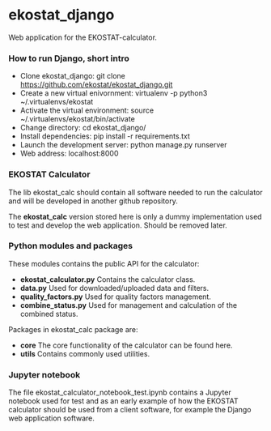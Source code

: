 # ekostat_django
Web application for the EKOSTAT-calculator.

### How to run Django, short intro

- Clone ekostat_django: git clone https://github.com/ekostat/ekostat_django.git
- Create a new virtual enivornment: virtualenv -p python3 ~/.virtualenvs/ekostat
- Activate the virtual environment: source ~/.virtualenvs/ekostat/bin/activate
- Change directory: cd ekostat_django/
- Install dependencies: pip install -r requirements.txt
- Launch the development server: python manage.py runserver
- Web address: localhost:8000

### EKOSTAT Calculator

The lib ekostat_calc should contain all software needed to run the calculator and 
will be developed in another github repository. 

The **ekostat_calc** version stored here is only a dummy implementation used to test 
and develop the web application. Should be removed later.

### Python modules and packages

These modules contains the public API for the calculator: 

- **ekostat_calculator.py** Contains the calculator class. 
- **data.py** Used for downloaded/uploaded data and filters.
- **quality_factors.py** Used for quality factors management.
- **combine_status.py** Used for management and calculation of the combined status.

Packages in ekostat_calc package are:

- **core** The core functionality of the calculator can be found here.
- **utils** Contains commonly used utilities.


### Jupyter notebook

The file ekostat_calculator_notebook_test.ipynb contains a Jupyter notebook used 
for test and as an early example of how the EKOSTAT calculator should be used from
a client software, for example the Django web application software.





